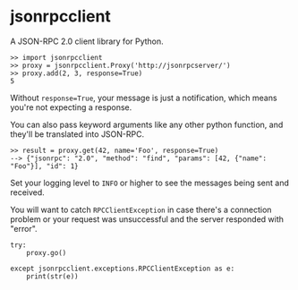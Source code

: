 jsonrpcclient
=============

A JSON-RPC 2.0 client library for Python.

    >> import jsonrpcclient
    >> proxy = jsonrpcclient.Proxy('http://jsonrpcserver/')
    >> proxy.add(2, 3, response=True)
    5

Without ``response=True``, your message is just a notification, which means
you're not expecting a response.

You can also pass keyword arguments like any other python function, and they'll
be translated into JSON-RPC.

    >> result = proxy.get(42, name='Foo', response=True)
    --> {"jsonrpc": "2.0", "method": "find", "params": [42, {"name": "Foo"}], "id": 1}

Set your logging level to ``INFO`` or higher to see the messages being sent and
received.

You will want to catch ``RPCClientException`` in case there's a connection
problem or your request was unsuccessful and the server responded with "error".

    try:
        proxy.go()

    except jsonrpcclient.exceptions.RPCClientException as e:
        print(str(e))

